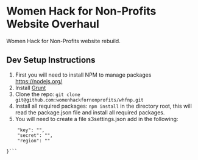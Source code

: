 # Women Hack for Non-Profits Website Overhaul
Women Hack for Non-Profits website rebuild.

## Dev Setup Instructions

1. First you will need to install NPM to manage packages https://nodejs.org/
2. Install [Grunt](http://gruntjs.com/getting-started)
3. Clone the repo: `git clone git@github.com:womenhackfornonprofits/whfnp.git`
4. Install all required packages:
	`npm install` 
	in the directory root, this will read the package.json file and install all required packages.
5. You will need to create a file s3settings.json add in the following:
```{
    "key": "",
    "secret": "",
    "region": ""

}```
